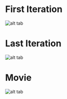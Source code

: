 # First Iteration

![alt tab](https://user-images.githubusercontent.com/26437161/27229877-945fbf2c-52ad-11e7-80ee-844fe1f7ac78.png)

# Last Iteration

![alt tab](https://user-images.githubusercontent.com/26437161/27229950-d9b7dffa-52ad-11e7-9047-94e504638dca.png)

# Movie 

![alt tab](https://user-images.githubusercontent.com/26437161/27229953-dad97fd8-52ad-11e7-82d9-3086867fedd3.gif)
